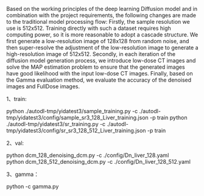Based on the working principles of the deep learning Diffusion model and in combination with the project requirements, the following changes are made to the traditional model processing flow:
Firstly, the sample resolution we use is 512x512. Training directly with such a dataset requires high computing power, so it is more reasonable to adopt a cascade structure. We first generate a low-resolution image of 128x128 from random noise, and then super-resolve the adjustment of the low-resolution image to generate a high-resolution image of 512x512. Secondly, in each iteration of the diffusion model generation process, we introduce low-dose CT images and solve the MAP estimation problem to ensure that the generated images have good likelihood with the input low-dose CT images. Finally, based on the Gamma evaluation method, we evaluate the accuracy of the denoised images and FullDose images.




1、train:

 python ./autodl-tmp/yidatest3/sample_training.py -c ./autodl-tmp/yidatest3/config/sample_sr3_128_Liver_training.json -p train
 python ./autodl-tmp/yidatest3/sr_training.py -c ./autodl-tmp/yidatest3/config/sr_sr3_128_512_Liver_training.json -p train


2、val:

 python dcm_128_denoising_dcm.py -c ./config/Dn_liver_128.yaml        
 python dcm_128_512_denoising_dcm.py -c ./config/Dn_liver_128_512.yaml

 
3、gamma：

 python -c gamma.py
